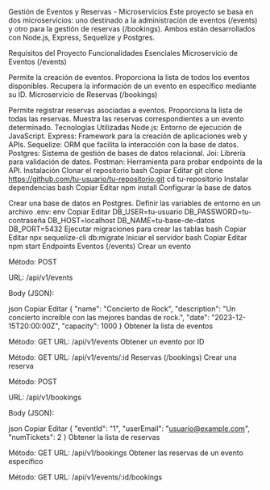 Gestión de Eventos y Reservas - Microservicios
Este proyecto se basa en dos microservicios: uno destinado a la administración de eventos (/events) y otro para la gestión de reservas (/bookings). Ambos están desarrollados con Node.js, Express, Sequelize y Postgres.

Requisitos del Proyecto
Funcionalidades Esenciales
Microservicio de Eventos (/events)

Permite la creación de eventos.
Proporciona la lista de todos los eventos disponibles.
Recupera la información de un evento en específico mediante su ID.
Microservicio de Reservas (/bookings)

Permite registrar reservas asociadas a eventos.
Proporciona la lista de todas las reservas.
Muestra las reservas correspondientes a un evento determinado.
Tecnologías Utilizadas
Node.js: Entorno de ejecución de JavaScript.
Express: Framework para la creación de aplicaciones web y APIs.
Sequelize: ORM que facilita la interacción con la base de datos.
Postgres: Sistema de gestión de bases de datos relacional.
Joi: Librería para validación de datos.
Postman: Herramienta para probar endpoints de la API.
Instalación
Clonar el repositorio
bash
Copiar
Editar
git clone https://github.com/tu-usuario/tu-repositorio.git
cd tu-repositorio
Instalar dependencias
bash
Copiar
Editar
npm install
Configurar la base de datos

Crear una base de datos en Postgres.
Definir las variables de entorno en un archivo .env:
env
Copiar
Editar
DB_USER=tu-usuario
DB_PASSWORD=tu-contraseña
DB_HOST=localhost
DB_NAME=tu-base-de-datos
DB_PORT=5432
Ejecutar migraciones para crear las tablas
bash
Copiar
Editar
npx sequelize-cli db:migrate
Iniciar el servidor
bash
Copiar
Editar
npm start
Endpoints
Eventos (/events)
Crear un evento

Método: POST

URL: /api/v1/events

Body (JSON):

json
Copiar
Editar
{
  "name": "Concierto de Rock",
  "description": "Un concierto increíble con las mejores bandas de rock.",
  "date": "2023-12-15T20:00:00Z",
  "capacity": 1000
}
Obtener la lista de eventos

Método: GET
URL: /api/v1/events
Obtener un evento por ID

Método: GET
URL: /api/v1/events/:id
Reservas (/bookings)
Crear una reserva

Método: POST

URL: /api/v1/bookings

Body (JSON):

json
Copiar
Editar
{
  "eventId": "1",
  "userEmail": "usuario@example.com",
  "numTickets": 2
}
Obtener la lista de reservas

Método: GET
URL: /api/v1/bookings
Obtener las reservas de un evento específico

Método: GET
URL: /api/v1/events/:id/bookings